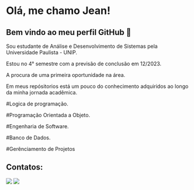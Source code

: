 
# Olá, me chamo Jean! 
## Bem vindo ao meu perfil GitHub 👋

Sou estudante de Análise e Desenvolvimento de Sistemas pela Universidade Paulista - UNIP.

Estou no 4° semestre com a previsão de conclusão em 12/2023.

A procura de uma primeira oportunidade na área.

Em meus repósitorios está um pouco do conhecimento adquiridos ao longo da minha jornada acadêmica.

#Logica de programação.

#Programação Orientada a Objeto.

#Engenharia de Software.

#Banco de Dados.

#Gerênciamento de Projetos

## Contatos:

<div>

<a href = "mailto:jean.adrianomartin@gmail.com"><img loading="lazy" src="https://img.shields.io/badge/Gmail-D14836?style=for-the-badge&logo=gmail&logoColor=white" target="_blank"></a>
<a href="https://www.linkedin.com/in/jean-martin-2097ba1ab/" target="_blank"><img loading="lazy" src="https://img.shields.io/badge/-LinkedIn-%230077B5?style=for-the-badge&logo=linkedin&logoColor=white" target="_blank"></a>   
</div>





